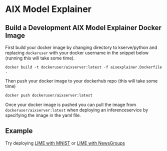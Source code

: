 # AIX Model Explainer

## Build a Development AIX Model Explainer Docker Image

First build your docker image by changing directory to kserve/python and replacing `dockeruser` with your docker username in the snippet below (running this will take some time).

`docker build -t dockeruser/aixserver:latest -f aixexplainer.Dockerfile .`

Then push your docker image to your dockerhub repo (this will take some time)

`docker push dockeruser/aixserver:latest`

Once your docker image is pushed you can pull the image from `dockeruser/aixserver:latest` when deploying an inferenceservice by specifying the image in the yaml file.

## Example 

Try deploying [LIME with MNIST](../../docs/samples/explanation/aix/mnist) or [LIME with NewsGroups](../../docs/samples/explanation/aix/Fetch_20newsgroups)
